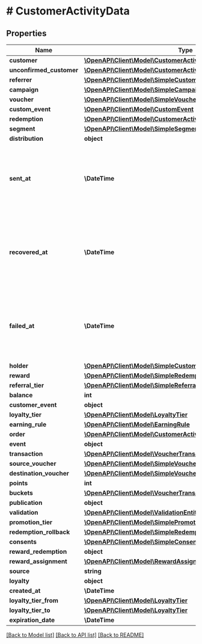 # # CustomerActivityData

## Properties

Name | Type | Description | Notes
------------ | ------------- | ------------- | -------------
**customer** | [**\OpenAPI\Client\Model\CustomerActivityDataCustomer**](CustomerActivityDataCustomer.md) |  | [optional]
**unconfirmed_customer** | [**\OpenAPI\Client\Model\CustomerActivityDataUnconfirmedCustomer**](CustomerActivityDataUnconfirmedCustomer.md) |  | [optional]
**referrer** | [**\OpenAPI\Client\Model\SimpleCustomer**](SimpleCustomer.md) |  | [optional]
**campaign** | [**\OpenAPI\Client\Model\SimpleCampaign**](SimpleCampaign.md) |  | [optional]
**voucher** | [**\OpenAPI\Client\Model\SimpleVoucher**](SimpleVoucher.md) |  | [optional]
**custom_event** | [**\OpenAPI\Client\Model\CustomEvent**](CustomEvent.md) |  | [optional]
**redemption** | [**\OpenAPI\Client\Model\CustomerActivityDataRedemption**](CustomerActivityDataRedemption.md) |  | [optional]
**segment** | [**\OpenAPI\Client\Model\SimpleSegment**](SimpleSegment.md) |  | [optional]
**distribution** | **object** |  | [optional]
**sent_at** | **\DateTime** | Timestamp representing the date and time when the distribution was sent in ISO 8601 format. | [optional]
**recovered_at** | **\DateTime** | Timestamp representing the date and time when the distribution was recovered in ISO 8601 format. | [optional]
**failed_at** | **\DateTime** | Timestamp representing the date and time when the distribution failed in ISO 8601 format. | [optional]
**holder** | [**\OpenAPI\Client\Model\SimpleCustomer**](SimpleCustomer.md) |  | [optional]
**reward** | [**\OpenAPI\Client\Model\SimpleRedemptionRewardResult**](SimpleRedemptionRewardResult.md) |  | [optional]
**referral_tier** | [**\OpenAPI\Client\Model\SimpleReferralTier**](SimpleReferralTier.md) |  | [optional]
**balance** | **int** |  | [optional]
**customer_event** | **object** |  | [optional]
**loyalty_tier** | [**\OpenAPI\Client\Model\LoyaltyTier**](LoyaltyTier.md) |  | [optional]
**earning_rule** | [**\OpenAPI\Client\Model\EarningRule**](EarningRule.md) |  | [optional]
**order** | [**\OpenAPI\Client\Model\CustomerActivityDataOrder**](CustomerActivityDataOrder.md) |  | [optional]
**event** | **object** |  | [optional]
**transaction** | [**\OpenAPI\Client\Model\VoucherTransaction**](VoucherTransaction.md) |  | [optional]
**source_voucher** | [**\OpenAPI\Client\Model\SimpleVoucher**](SimpleVoucher.md) |  | [optional]
**destination_voucher** | [**\OpenAPI\Client\Model\SimpleVoucher**](SimpleVoucher.md) |  | [optional]
**points** | **int** |  | [optional]
**buckets** | [**\OpenAPI\Client\Model\VoucherTransaction[]**](VoucherTransaction.md) |  | [optional]
**publication** | **object** |  | [optional]
**validation** | [**\OpenAPI\Client\Model\ValidationEntity**](ValidationEntity.md) |  | [optional]
**promotion_tier** | [**\OpenAPI\Client\Model\SimplePromotionTier**](SimplePromotionTier.md) |  | [optional]
**redemption_rollback** | [**\OpenAPI\Client\Model\SimpleRedemption**](SimpleRedemption.md) |  | [optional]
**consents** | [**\OpenAPI\Client\Model\SimpleConsent[]**](SimpleConsent.md) |  | [optional]
**reward_redemption** | **object** |  | [optional]
**reward_assignment** | [**\OpenAPI\Client\Model\RewardAssignment**](RewardAssignment.md) |  | [optional]
**source** | **string** |  | [optional]
**loyalty** | **object** |  | [optional]
**created_at** | **\DateTime** |  | [optional]
**loyalty_tier_from** | [**\OpenAPI\Client\Model\LoyaltyTier**](LoyaltyTier.md) |  | [optional]
**loyalty_tier_to** | [**\OpenAPI\Client\Model\LoyaltyTier**](LoyaltyTier.md) |  | [optional]
**expiration_date** | **\DateTime** |  | [optional]

[[Back to Model list]](../../README.md#models) [[Back to API list]](../../README.md#endpoints) [[Back to README]](../../README.md)

